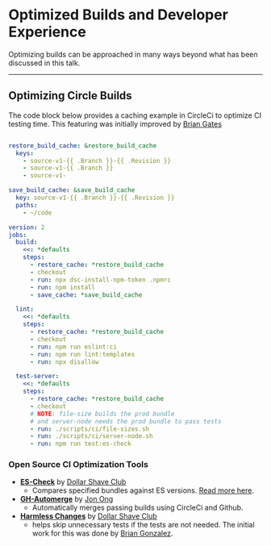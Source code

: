 # Optimized Builds and Developer Experience

Optimizing builds can be approached in many ways beyond what has been discussed in this talk.

----

## Optimizing Circle Builds

The code block below provides a caching example in CircleCi to optimize CI testing time. This featuring was initially improved by [Brian Gates](https://github.com/brian-gates)

```yml

restore_build_cache: &restore_build_cache
  keys:
    - source-v1-{{ .Branch }}-{{ .Revision }}
    - source-v1-{{ .Branch }}
    - source-v1-

save_build_cache: &save_build_cache
  key: source-v1-{{ .Branch }}-{{ .Revision }}
  paths:
    - ~/code

version: 2
jobs:
  build:
    <<: *defaults
    steps:
      - restore_cache: *restore_build_cache
      - checkout
      - run: npx dsc-install-npm-token .npmrc
      - run: npm install
      - save_cache: *save_build_cache

  lint:
    <<: *defaults
    steps:
      - restore_cache: *restore_build_cache
      - checkout
      - run: npm run eslint:ci
      - run: npm run lint:templates
      - run: npx disallow

  test-server:
    <<: *defaults
    steps:
      - restore_cache: *restore_build_cache
      - checkout
      # NOTE: file-size builds the prod bundle
      # and server-node needs the prod bundle to pass tests
      - run: ./scripts/ci/file-sizes.sh
      - run: ./scripts/ci/server-node.sh
      - run: npm run test:es-check

```

### Open Source CI Optimization Tools

- **[ES-Check](https://github.com/dollarshaveclub/es-check)** by [Dollar Shave Club](https://github.com/dollarshaveclub/)
  - Compares specified bundles against ES versions. [Read more here](https://engineering.dollarshaveclub.com/futuristic-javascript-and-how-to-ensure-it-doesnt-crash-browsers-today-350df0473527#7f5e).
- **[GH-Automerge](https://github.com/jonathanong/gh-automerge)** by [Jon Ong](https://github.com/jonathanong)
  - Automatically merges passing builds using CircleCi and Github.
- **[Harmless Changes](https://github.com/dollarshaveclub/harmless-changes)** by [Dollar Shave Club](https://github.com/dollarshaveclub/)
  - helps skip unnecessary tests if the tests are not needed. The initial work for this was done by [Brian Gonzalez](https://github.com/briangonzalez).
